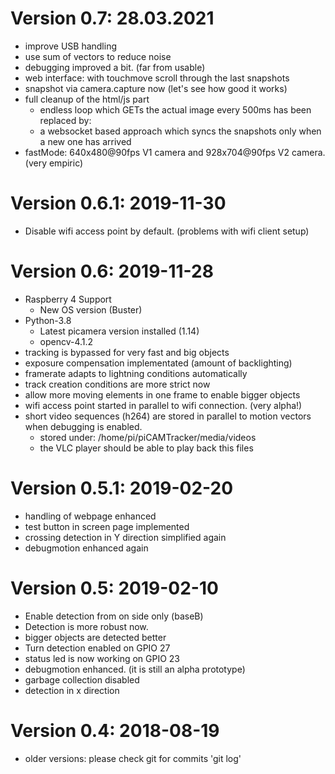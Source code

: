 # Version 0.7: 28.03.2021
* improve USB handling
* use sum of vectors to reduce noise
* debugging improved a bit. (far from usable)
* web interface: with touchmove scroll through the last snapshots
* snapshot via camera.capture now (let's see how good it works)
* full cleanup of the html/js part
  * endless loop which GETs the actual image every 500ms has been replaced by:
  * a websocket based approach which syncs the snapshots only when a new one has arrived
* fastMode: 640x480@90fps V1 camera and 928x704@90fps V2 camera. (very empiric)
# Version 0.6.1: 2019-11-30
* Disable wifi access point by default. (problems with wifi client setup)
# Version 0.6: 2019-11-28
* Raspberry 4 Support
  * New OS version (Buster)
* Python-3.8
  * Latest picamera version installed (1.14)
  * opencv-4.1.2
* tracking is bypassed for very fast and big objects
* exposure compensation implementated (amount of backlighting)
* framerate adapts to lightning conditions automatically
* track creation conditions are more strict now
* allow more moving elements in one frame to enable bigger objects
* wifi access point started in parallel to wifi connection. (very alpha!)
* short video sequences (h264) are stored in parallel to motion vectors when debugging is enabled.
  * stored under: /home/pi/piCAMTracker/media/videos
  * the VLC player should be able to play back this files
# Version 0.5.1: 2019-02-20
* handling of webpage enhanced
* test button in screen page implemented
* crossing detection in Y direction simplified again
* debugmotion enhanced again
# Version 0.5: 2019-02-10
* Enable detection from on side only (baseB)
* Detection is more robust now.
* bigger objects are detected better
* Turn detection enabled on GPIO 27
* status led is now working on GPIO 23
* debugmotion enhanced. (it is still an alpha prototype)
* garbage collection disabled
* detection in x direction
# Version 0.4: 2018-08-19
* older versions: please check git for commits 'git log'
